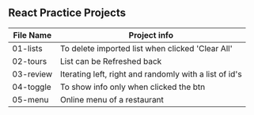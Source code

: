 ## React Practice Projects

File Name  | Project info
------------- | -------------
01-lists  | To delete imported list when clicked 'Clear All'
02-tours  | List can be Refreshed back
03-review | Iterating left, right and randomly with a list of id's
04-toggle | To show info only when clicked the btn
05-menu   | Online menu of a restaurant